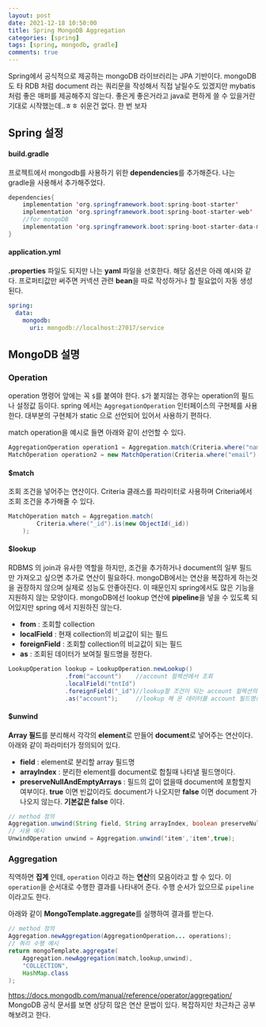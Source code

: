 ```yaml
---
layout: post
date: 2021-12-18 10:50:00
title: Spring MongoDB Aggregation
categories: [spring]
tags: [spring, mongodb, gradle]
comments: true
---
```


Spring에서 공식적으로 제공하는 mongoDB 라이브러리는 JPA 기반이다.
mongoDB도 타 RDB 처럼 document 라는 쿼리문을 작성해서 직접 날릴수도 있겠지만 mybatis 처럼 좋은 매퍼를 제공해주지 않는다.
좋은게 좋은거라고 java로 편하게 쓸 수 있을거란 기대로 시작했는데..ㅎㅎ 쉬운건 없다.
한 번 보자

## Spring 설정

#### build.gradle
프로젝트에서 mongodb를 사용하기 위한 **dependencies**를 추가해준다. 나는 gradle을 사용해서 추가해주었다.
~~~ java
dependencies{
    implementation 'org.springframework.boot:spring-boot-starter'
    implementation 'org.springframework.boot:spring-boot-starter-web'
    //for mongoDB
	implementation 'org.springframework.boot:spring-boot-starter-data-mongodb'
}
~~~

#### application.yml
**.properties** 파일도 되지만 나는 **yaml** 파일을 선호한다. 해당 옵션은 아래 예시와 같다.
프로퍼티값만 써주면 커넥션 관련 **bean**을 따로 작성하거나 할 필요없이 자동 생성된다.
~~~ yaml
spring:
  data:
    mongodb:
      uri: mongodb://localhost:27017/service
~~~



## MongoDB 설명

### Operation
operation 명령어 앞에는 꼭 `$`를 붙여야 한다. `$`가 붙지않는 경우는 operation의 필드나 설정값 등이다.
spring 에서는 `AggregationOperation` 인터페이스의 구현체를 사용한다. 대부분의 구현체가 static 으로 선언되어 있어서 사용하기 편하다. 

match operation을 예시로 들면 아래와 같이 선언할 수 있다.
~~~ java
AggregationOperation operation1 = Aggregation.match(Criteria.where("name").is("test"));
MatchOperation operation2 = new MatchOperation(Criteria.where("email").is(email));
~~~


#### $match
조회 조건을 넣어주는 연산이다.
Criteria 클래스를 파라미터로 사용하며 Criteria에서 조회 조건을 추가해줄 수 있다.
~~~ java
MatchOperation match = Aggregation.match(
		Criteria.where("_id").is(new ObjectId(_id))
	);
~~~

#### $lookup
RDBMS 의 join과 유사한 역할을 하지만, 조건을 추가하거나 document의 일부 필드만 가져오고 싶으면 추가로 연산이 필요하다. mongoDB에서는 연산을 복잡하게 하는것을 권장하지 않으며 실제로 성능도 안좋아진다. 이 때문인지 spring에서도 많은 기능을 지원하지 않는 모양이다. mongoDB에선 lookup 연산에 **pipeline**을 넣을 수 있도록 되어있지만 spring 에서 지원하진 않는다.
- **from** : 조회할 collection
- **localField** : 현재 collection의 비교값이 되는 필드
- **foreignField** : 조회할 collection의 비교값이 되는 필드
- **as** : 조회된 데이터가 보여질 필드명을 정한다.

~~~ java
LookupOperation lookup = LookupOperation.newLookup()
                .from("account")	//account 컬렉션에서 조회
                .localField("tntId")
                .foreignField("_id")//lookup할 조건이 되는 account 컬렉션의 필드명
                .as("account");		//lookup 해 온 데이터를 account 필드명로 보여준다.
~~~

#### $unwind
**Array 필드**를 분리해서 각각의 **element**로 만들어 **document**로 넣어주는 연산이다. 
아래와 같이 파라미터가 정의되어 있다.
- **field** : element로 분리할 array 필드명
- **arrayIndex** : 분리한 element를 document로 합칠때 나타낼 필드명이다.
- **preserveNullAndEmptyArrays** : 필드의 값이 없을때 document에 포함할지 여부이다. **true** 이면 빈값이라도 document가 나오지만 **false** 이면 document 가 나오지 않는다.
**기본값은 false** 이다.
~~~ java
// method 정의
Aggregation.unwind(String field, String arrayIndex, boolean preserveNullAndEmptyArrays);
// 사용 예시
UnwindOperation unwind = Aggregation.unwind('item','item',true);
~~~

### Aggregation
직역하면 **집계** 인데, `operation` 이라고 하는 **연산**의 모음이라고 할 수 있다. 이 `operation`을 순서대로 수행한 결과를 나타내어 준다. 수행 순서가 있으므로 `pipeline` 이라고도 한다.

아래와 같이 **MongoTemplate.aggregate**를 실행하여 결과를 받는다.
~~~ java
// method 정의
Aggregation.newAggregation(AggregationOperation... operations);
// 쿼리 수행 예시
return mongoTemplate.aggregate(
	Aggregation.newAggregation(match,lookup,unwind),
	"COLLECTION",
	HashMap.class
);
~~~

https://docs.mongodb.com/manual/reference/operator/aggregation/   
MongoDB 공식 문서를 보면 상당히 많은 연산 문법이 있다.
복잡하지만 차근차근 공부해보려고 한다.